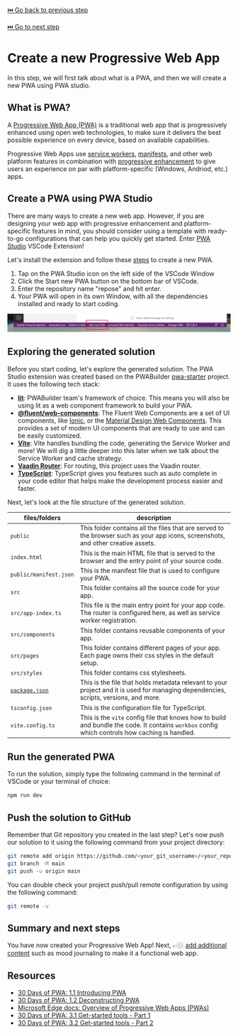 [⏮️ Go back to previous step](0-setup.md)

[⏭️ Go to next step](2-add-content.md)

# Create a new Progressive Web App

In this step, we will first talk about what is a PWA, and then we will create a new PWA using PWA studio.

## What is PWA?

A [Progressive Web App (PWA)](https://aka.ms/learn-pwa/workshop/docs.microsoft.com/microsoft-edge/progressive-web-apps-chromium/) is a traditional web app that is progressively enhanced using open web technologies, to make sure it delivers the best possible experience on every device, based on available capabilities.

Progressive Web Apps use [service workers](https://aka.ms/learn-pwa/workshop/docs.microsoft.com/microsoft-edge/progressive-web-apps-chromium/how-to/service-workers), [manifests](https://aka.ms/learn-pwa/workshop/docs.microsoft.com/microsoft-edge/progressive-web-apps-chromium/how-to/web-app-manifests), and other web platform features in combination with [progressive enhancement](https://developer.mozilla.org/en-US/docs/Glossary/Progressive_Enhancement) to give users an experience on par with platform-specific (Windows, Andriod, etc.) apps.

## Create a PWA using PWA Studio

There are many ways to create a new web app. However, if you are designing your web app with progressive enhancement and platform-specific features in mind, you should consider using a template with ready-to-go configurations that can help you quickly get started. Enter [PWA Studio](https://aka.ms/learn-pwa/workshop/pwa-studio) VSCode Extension!

Let's install the extension and follow these [steps](https://aka.ms/learn-pwa/workshop/github.com/pwa-builder/pwa-studio/wiki/Create-a-New-PWA) to create a new PWA.
1. Tap on the PWA Studio icon on the left side of the VSCode Window
1. Click the Start new PWA button on the bottom bar of VSCode.
1. Enter the repository name "repose" and hit enter.
1. Your PWA will open in its own Window, with all the dependencies installed and ready to start coding.

![Start a new PWA in VSCode command bar using PWA Studio extension.](./images/1-command-bar-startnew.png)

## Exploring the generated solution

Before you start coding, let's explore the generated solution. The PWA Studio extension was created based on the PWABuilder [pwa-starter](https://aka.ms/learn-pwa/workshop/github.com/pwa-builder/pwa-starter) project. It uses the following tech stack:

- [**lit**](https://lit.dev/): PWABuilder team's framework of choice. This means you will also be using lit as a web component framework to build your PWA.
- [**@fluent/web-components**](https://aka.ms/learn-pwa/workshop/docs.microsoft.com/fluent-ui/web-components/): The Fluent Web Components are a set of UI components, like [Ionic](https://ionicframework.com/), or the [Material Design Web Components](https://material.io/develop/web). This provides a set of modern UI components that are ready to use and can be easily customized.
- [**Vite**](https://vitejs.dev/): Vite handles bundling the code, generating the Service Worker and more! We will dig a little deeper into this later when we talk about the Service Worker and cache strategy.
- [**Vaadin Router**](https://vaadin.github.io/router/vaadin-router/demo/#vaadin-router-getting-started-demos): For routing, this project uses the Vaadin router.
- [**TypeScript**](https://aka.ms/learn-pwa/workshop/www.typescriptlang.org/): TypeScript gives you features such as auto complete in your code editor that helps make the development process easier and faster.

Next, let's look at the file structure of the generated solution.

| files/folders | description |
| ------------- | ----------- |
| `public` | This folder contains all the files that are served to the browser such as your app icons, screenshots, and other creative assets. |
| `index.html` | This is the main HTML file that is served to the browser and the entry point of your source code. |
| `public/manifest.json` | This is the manifest file that is used to configure your PWA. |
| `src` | This folder contains all the source code for your app. |
| `src/app-index.ts` | This file is the main entry point for your app code. The router is configured here, as well as service worker registration. |
| `src/components` | This folder contains reusable components of your app. |
| `src/pages` | This folder contains different pages of your app. Each page owns their css styles in the default setup. |
| `src/styles` | This folder contains css stylesheets. |
| [`package.json`](https://nodejs.org/en/knowledge/getting-started/npm/what-is-the-file-package-json/) | This is the file that holds metadata relevant to your project and it is used for managing dependencies, scripts, versions, and more. |
| `tsconfig.json` | This is the configuration file for TypeScript. |
| `vite.config.ts` | This is the `vite` config file that knows how to build and bundle the code. It contains `workbox` config which controls how caching is handled.  |

## Run the generated PWA

To run the solution, simply type the following command in the terminal of VSCode or your terminal of choice:

```bash
npm run dev
```

## Push the solution to GitHub

Remember that Git repository you created in the last step? Let's now push our solution to it using the following command from your project directory:

```bash
git remote add origin https://github.com/<your_git_username>/<your_repo_name | repose.git>
git branch -M main
git push -u origin main
```

You can double check your project push/pull remote configuration by using the following command:

```bash
git remote -v
```

## Summary and next steps

You have now created your Progressive Web App! Next, 👉🏼 [add additional content](2-add-content.md) such as mood journaling to make it a functional web app.

## Resources
- [30 Days of PWA: 1.1 Introducing PWA](https://aka.ms/learn-pwa/workshop/30days-1.1)
- [30 Days of PWA: 1.2 Deconstructing PWA](https://aka.ms/learn-pwa/workshop/30days-1.2)
- [Microsoft Edge docs: Overview of Progressive Web Apps (PWAs)](https://aka.ms/learn-pwa/workshop/docs.microsoft.com/microsoft-edge/progressive-web-apps-chromium/)
- [30 Days of PWA: 3.1 Get-started tools - Part 1](https://aka.ms/learn-pwa/workshop/30days-3.1)
- [30 Days of PWA: 3.2 Get-started tools - Part 2](https://aka.ms/learn-pwa/workshop/30days-3.2)
